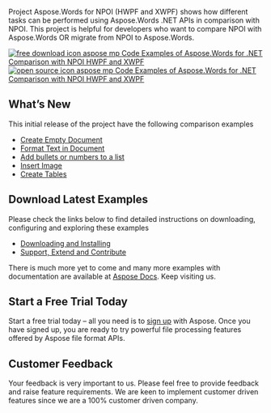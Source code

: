 <div class="entry-content">
<p><a href="https://www.aspose.com/products/words"></a>Project Aspose.Words for NPOI (HWPF and XWPF) shows how different tasks can be performed using Aspose.Words .NET APIs in comparison with NPOI. This project is helpful for developers who want to  compare NPOI with Aspose.Words OR migrate from NPOI to Aspose.Words.</p>
<p><a title="Free Download - Aspose.Words for .NET in comparison with NPOI" href="https://asposenpoi.codeplex.com/releases/view/616062"><img title="Aspose.Words for .NET in comparison with NPOI" src="http://cdn.aspose.com/Images/marketplace/free-download-icon-aspose-mp.png" alt="free download icon aspose mp Code Examples of Aspose.Words for .NET Comparison with NPOI HWPF and XWPF" /></a> <a title="Source Code - Aspose.Words for .NET in comparison with NPOI " href="https://asposenpoi.codeplex.com/SourceControl/latest#Aspose.Words_NPOI.HWPF%20and%20XWPF/Aspose.Words%20vs%20NPOI%20HWPF%20and%20XWPF/"> <img title="Source Code - Aspose.Words for .NET in comparison with NPOI" src="http://cdn.aspose.com/Images/marketplace/open-source-icon-aspose-mp.png" alt="open source icon aspose mp Code Examples of Aspose.Words for .NET Comparison with NPOI HWPF and XWPF" /></a></p>
<h2>What&rsquo;s New</h2>
<p>This initial release of the project have the following comparison examples</p>
<ul>
<li id="pc_205619242"><a href="https://docs.aspose.com/display/wordsnet/Create+Empty+Document+in+NPOI" target="_parent">Create Empty Document</a> </li>
<li id="pc_205619249"><a href="https://docs.aspose.com/display/wordsnet/Format+Text+in+Document+in+NPOI" target="_parent">Format Text in Document</a> </li>
<li id="pc_205619259"><a href="https://docs.aspose.com/display/wordsnet/Add+bullets+or+numbers+to+a+list+in+NPOI" target="_parent">Add bullets or numbers to a list</a> </li>
<li id="pc_205619235"><a href="https://docs.aspose.com/display/wordsnet/Insert+Image+in+NPOI" target="_parent">Insert Image</a> </li>
<li id="pc_205619230"><a href="https://docs.aspose.com/display/wordsnet/Create+Tables+in+NPOI" target="_parent">Create Tables</a> </li>
</ul>
<h2>Download Latest Examples</h2>
<p>Please check the links below to find detailed instructions on downloading, configuring and exploring these examples</p>
<ul>
<li><a href="https://docs.aspose.com/display/wordsnet/Aspose.Words+.NET+for+NPOI#Aspose.Words.NETforNPOI-DownloadingandInstalling">Downloading and Installing</a> </li>
<li><a href="https://docs.aspose.com/display/wordsnet/Aspose.Words+.NET+for+NPOI#Aspose.Words.NETforNPOI-Support%2CExtendandContribute">Support, Extend and Contribute</a> </li>
</ul>
<p>There is much more yet to come and many more examples with documentation are available at <a href="https://docs.aspose.com/display/wordsnet/Home">Aspose Docs</a>. Keep visiting us.</p>
<h2>Start a Free Trial Today</h2>
<p>Start a free trial today &ndash; all you need is to <a href="https://idsrv.asposeptyltd.com/identity/signup?clientId=prod.community.aspose"> sign up</a> with Aspose. Once you have signed up, you are ready to try powerful file processing features offered by Aspose file format APIs.</p>
<h2>Customer Feedback</h2>
<p>Your feedback is very important to us. Please feel free to provide feedback and raise feature requirements. We are keen to implement customer driven features since we are a 100% customer driven company.</p>
</div>

